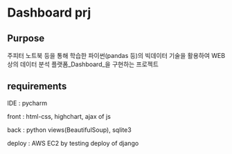 # Dashboard prj

## Purpose
주피터 노트북 등을 통해 학습한 파이썬(pandas 등)의 빅데이터 기술을 활용하여 WEB 상의 데이터 분석 플랫폼_Dashboard_을 구현하는 프로젝트

## requirements
IDE :  pycharm

front : html-css, highchart, ajax of js

back : python views(BeautifulSoup), sqlite3

deploy : AWS EC2 by testing deploy of django